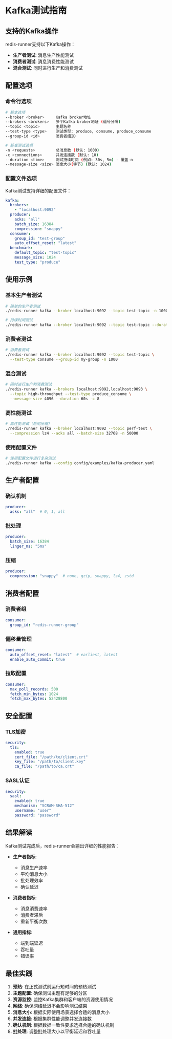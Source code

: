 # Kafka测试指南

## 支持的Kafka操作

redis-runner支持以下Kafka操作：

- **生产者测试**: 消息生产性能测试
- **消费者测试**: 消息消费性能测试
- **混合测试**: 同时进行生产和消费测试

## 配置选项

### 命令行选项

```bash
# 基本选项
--broker <broker>     Kafka broker地址
--brokers <brokers>   多个Kafka broker地址 (逗号分隔)
--topic <topic>       主题名称
--test-type <type>    测试类型: produce, consume, produce_consume
--group-id <id>       消费者组ID

# 基准测试选项
-n <requests>         总消息数 (默认: 1000)
-c <connections>      并发连接数 (默认: 10)
--duration <time>     测试持续时间 (例如: 30s, 5m) - 覆盖-n
--message-size <size> 消息大小(字节) (默认: 1024)
```

### 配置文件选项

Kafka测试支持详细的配置文件：

```yaml
kafka:
  brokers:
    - "localhost:9092"
  producer:
    acks: "all"
    batch_size: 16384
    compression: "snappy"
  consumer:
    group_id: "test-group"
    auto_offset_reset: "latest"
  benchmark:
    default_topic: "test-topic"
    message_size: 1024
    test_type: "produce"
```

## 使用示例

### 基本生产者测试

```bash
# 简单的生产者测试
./redis-runner kafka --broker localhost:9092 --topic test-topic -n 10000 -c 5

# 持续时间测试
./redis-runner kafka --broker localhost:9092 --topic test-topic --duration 60s -c 10
```

### 消费者测试

```bash
# 消费者测试
./redis-runner kafka --broker localhost:9092 --topic test-topic \
  --test-type consume --group-id my-group -n 1000
```

### 混合测试

```bash
# 同时进行生产和消费测试
./redis-runner kafka --brokers localhost:9092,localhost:9093 \
  --topic high-throughput --test-type produce_consume \
  --message-size 4096 --duration 60s -c 8
```

### 高性能测试

```bash
# 高性能测试（启用压缩）
./redis-runner kafka --broker localhost:9092 --topic perf-test \
  --compression lz4 --acks all --batch-size 32768 -n 50000
```

### 使用配置文件

```bash
# 使用配置文件进行复杂测试
./redis-runner kafka --config config/examples/kafka-producer.yaml
```

## 生产者配置

### 确认机制

```yaml
producer:
  acks: "all"  # 0, 1, all
```

### 批处理

```yaml
producer:
  batch_size: 16384
  linger_ms: "5ms"
```

### 压缩

```yaml
producer:
  compression: "snappy"  # none, gzip, snappy, lz4, zstd
```

## 消费者配置

### 消费者组

```yaml
consumer:
  group_id: "redis-runner-group"
```

### 偏移量管理

```yaml
consumer:
  auto_offset_reset: "latest"  # earliest, latest
  enable_auto_commit: true
```

### 拉取配置

```yaml
consumer:
  max_poll_records: 500
  fetch_min_bytes: 1024
  fetch_max_bytes: 52428800
```

## 安全配置

### TLS加密

```yaml
security:
  tls:
    enabled: true
    cert_file: "/path/to/client.crt"
    key_file: "/path/to/client.key"
    ca_file: "/path/to/ca.crt"
```

### SASL认证

```yaml
security:
  sasl:
    enabled: true
    mechanism: "SCRAM-SHA-512"
    username: "user"
    password: "password"
```

## 结果解读

Kafka测试完成后，redis-runner会输出详细的性能报告：

- **生产者指标**:
  - 消息生产速率
  - 平均消息大小
  - 批处理效率
  - 确认延迟

- **消费者指标**:
  - 消息消费速率
  - 消费者滞后
  - 重新平衡次数

- **通用指标**:
  - 端到端延迟
  - 吞吐量
  - 错误率

## 最佳实践

1. **预热**: 在正式测试前运行短时间的预热测试
2. **主题配置**: 确保测试主题有足够的分区
3. **资源监控**: 监控Kafka集群和客户端的资源使用情况
4. **网络**: 确保网络延迟不会影响测试结果
5. **消息大小**: 根据实际使用场景选择合适的消息大小
6. **并发连接**: 根据集群性能调整并发连接数
7. **确认机制**: 根据数据一致性要求选择合适的确认机制
8. **批处理**: 调整批处理大小以平衡延迟和吞吐量